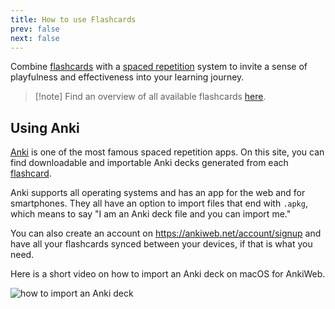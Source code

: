 ```yaml
---
title: How to use Flashcards
prev: false
next: false
---
```


Combine [flashcards](https://en.wikipedia.org/wiki/Flashcard) with a [spaced repetition](https://memex.samho.xyz/spaced-repetition) system to invite a sense of playfulness and effectiveness into your learning journey.

> [!note] Find an overview of all available flashcards [here](/tags/flashcard).

## Using Anki

[Anki](https://apps.ankiweb.net/) is one of the most famous spaced repetition apps.
On this site, you can find downloadable and importable Anki decks generated from each [flashcard](/tags/flashcard).

Anki supports all operating systems and has an app for the web and for smartphones. They all have an option to import files that end with `.apkg`, which means to say "I am an Anki deck file and you can import me."

You can also create an account on https://ankiweb.net/account/signup and have all your flashcards synced between your devices, if that is what you need.

Here is a short video on how to import an Anki deck on macOS for AnkiWeb.

![how to import an Anki deck](https://www.youtube.com/watch?v=-r0imSv2efA)
